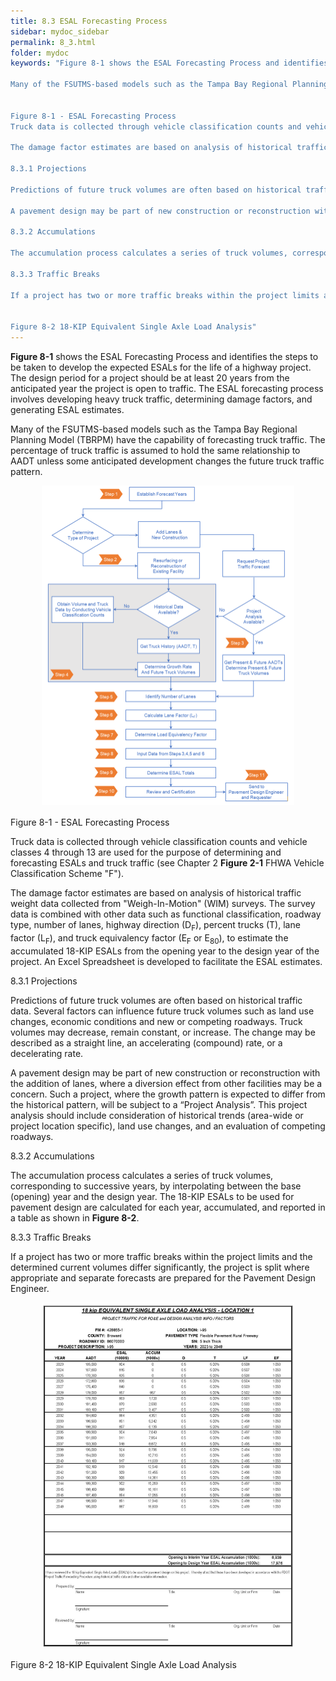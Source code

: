 ```yaml
---
title: 8.3 ESAL Forecasting Process
sidebar: mydoc_sidebar
permalink: 8_3.html
folder: mydoc
keywords: "Figure 8-1 shows the ESAL Forecasting Process and identifies the steps to be taken to develop the expected ESALs for the life of a highway project. The design period for a project should be at least 20 years from the anticipated year the project is open to traffic. The ESAL forecasting process involves developing heavy truck traffic, determining damage factors, and generating ESAL estimates.

Many of the FSUTMS-based models such as the Tampa Bay Regional Planning Model (TBRPM) have the capability of forecasting truck traffic. The percentage of truck traffic is assumed to hold the same relationship to AADT unless some anticipated development changes the future truck traffic pattern.


Figure 8-1 - ESAL Forecasting Process
Truck data is collected through vehicle classification counts and vehicle classes 4 through 13 are used for the purpose of determining and forecasting ESALs and truck traffic (see Chapter 2 Figure 2-1 FHWA Vehicle Classification Scheme “F”).

The damage factor estimates are based on analysis of historical traffic weight data collected from “Weigh-In-Motion” (WIM) surveys. The survey data is combined with other data such as functional classification, roadway type, number of lanes, highway direction (DF), percent trucks (T), lane factor (LF), and truck equivalency factor (EF or E80), to estimate the accumulated 18-KIP ESALs from the opening year to the design year of the project. An Excel Spreadsheet is developed to facilitate the ESAL estimates.

8.3.1 Projections

Predictions of future truck volumes are often based on historical traffic data. Several factors can influence future truck volumes such as land use changes, economic conditions and new or competing roadways. Truck volumes may decrease, remain constant, or increase. The change may be described as a straight line, an accelerating (compound) rate, or a decelerating rate.

A pavement design may be part of new construction or reconstruction with the addition of lanes, where a diversion effect from other facilities may be a concern. Such a project, where the growth pattern is expected to differ from the historical pattern, will be subject to a “Project Analysis”. This project analysis should include consideration of historical trends (area-wide or project location specific), land use changes, and an evaluation of competing roadways.

8.3.2 Accumulations

The accumulation process calculates a series of truck volumes, corresponding to successive years, by interpolating between the base (opening) year and the design year. The 18-KIP ESALs to be used for pavement design are calculated for each year, accumulated, and reported in a table as shown in Figure 8-2.

8.3.3 Traffic Breaks

If a project has two or more traffic breaks within the project limits and the determined current volumes differ significantly, the project is split where appropriate and separate forecasts are prepared for the Pavement Design Engineer.


Figure 8-2 18-KIP Equivalent Single Axle Load Analysis"
---
```


<style>
  div{text-align: justify;}
</style>


<b>Figure 8-1</b> shows the ESAL Forecasting Process and identifies the steps to be taken to develop the expected ESALs for the life of a highway project. The design period for a project should be at least 20 years from the anticipated year the project is open to traffic. The ESAL forecasting process involves developing heavy truck traffic, determining damage factors, and generating ESAL estimates.

Many of the FSUTMS-based models such as the Tampa Bay Regional Planning Model (TBRPM) have the capability of forecasting truck traffic. The percentage of truck traffic is assumed to hold the same relationship to AADT unless some anticipated development changes the future truck traffic pattern.

<center>
<img src="images/fig8_1.png" style="max-width: 80%; text-align:center; margin-bottom: 1rem">
</center>
<div class="italic-grey">Figure 8-1 - ESAL Forecasting Process</div> 

Truck data is collected through vehicle classification counts and vehicle classes 4 through 13 are used for the purpose of determining and forecasting ESALs and truck traffic (see Chapter 2 <b>Figure 2-1</b> FHWA Vehicle Classification Scheme "F").

The damage factor estimates are based on analysis of historical traffic weight data collected from "Weigh-In-Motion" (WIM) surveys. The survey data is combined with other data such as functional classification, roadway type, number of lanes, highway direction (D<sub>F</sub>), percent trucks (T), lane factor (L<sub>F</sub>), and truck equivalency factor (E<sub>F</sub> or E<sub>80</sub>), to estimate the accumulated 18-KIP ESALs from the opening year to the design year of the project. An Excel Spreadsheet is developed to facilitate the ESAL estimates.

<span class="subtitle-3">8.3.1 Projections</span>

Predictions of future truck volumes are often based on historical traffic data. Several factors can influence future truck volumes such as land use changes, economic conditions and new or competing roadways. Truck volumes may decrease, remain constant, or increase. The change may be described as a straight line, an accelerating (compound) rate, or a decelerating rate.

A pavement design may be part of new construction or reconstruction with the addition of lanes, where a diversion effect from other facilities may be a concern. Such a project, where the growth pattern is expected to differ from the historical pattern, will be subject to a “Project Analysis”. This project analysis should include consideration of historical trends (area-wide or project location specific), land use changes, and an evaluation of competing roadways.

<span class="subtitle-3">8.3.2 Accumulations</span>

The accumulation process calculates a series of truck volumes, corresponding to successive years, by interpolating between the base (opening) year and the design year. The 18-KIP ESALs to be used for pavement design are calculated for each year, accumulated, and reported in a table as shown in <b>Figure 8-2</b>.

<span class="subtitle-3">8.3.3 Traffic Breaks</span> 

If a project has two or more traffic breaks within the project limits and the determined current volumes differ significantly, the project is split where appropriate and separate forecasts are prepared for the Pavement Design Engineer.

<center>
<img src="images/fig8_2.png" style="max-width: 80%; text-align:center; margin-bottom: 1rem">
</center>
<div class="italic-grey">Figure 8-2 18-KIP Equivalent Single Axle Load Analysis</div> 










